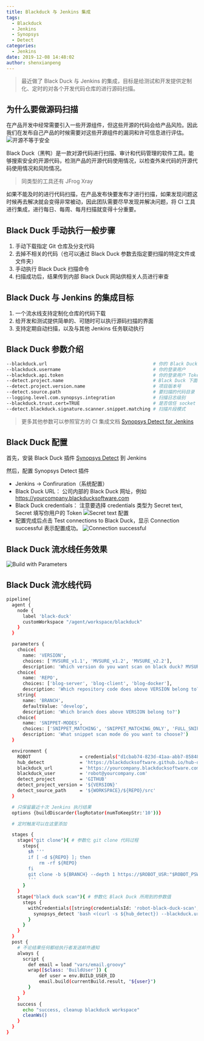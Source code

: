 ```yaml
---
title: Blackduck 与 Jenkins 集成
tags:
  - Blackduck
  - Jenkins
  - Synopsys
  - Detect
categories:
  - Jenkins
date: 2019-12-08 14:48:02
author: shenxianpeng
---
```


> 最近做了 Black Duck 与 Jenkins 的集成，目标是给测试和开发提供定制化、定时的对各个开发代码仓库的进行源码扫描。

## 为什么要做源码扫描

在产品开发中经常需要引入一些开源组件，但这些开源的代码会给产品风险。因此我们在发布自己产品的时候需要对这些开源组件的漏洞和许可信息进行评估。
![开源不等于安全](Blackduck-interation-into-Jenkins/open-source.png)

Black Duck（黑鸭）是一款对源代码进行扫描、审计和代码管理的软件工具。能够搜索安全的开源代码，检测产品的开源代码使用情况，以检查外来代码的开源代码使用情况和风险情况。

> 同类型的工具还有 JFrog Xray

如果不能及时的进行代码扫描，在产品发布快要发布才进行扫描，如果发现问题这时候再去解决就会变得非常被动，因此团队需要尽早发现并解决问题，将 CI 工具进行集成，进行每日、每周、每月扫描就变得十分重要。

## Black Duck 手动执行一般步骤

1. 手动下载指定 Git 仓库及分支代码
2. 去掉不相关的代码（也可以通过 Black Duck 参数去指定要扫描的特定文件或文件夹）
3. 手动执行 Black Duck 扫描命令​
4. 扫描成功后，结果传到内部 Black Duck 网站供相关人员进行审查

## Black Duck 与 Jenkins 的集成目标

1. 一个流水线支持定制化仓库的代码下载
2. 给开发和测试提供简单的、可随时可以执行源码扫描的界面
3. 支持定期自动扫描，以及与其他 Jenkins 任务联动执行​

## Black Duck 参数介绍

```bash
--blackduck.url                                       # 你的 Black Duck 网址
--blackduck.username                                  # 你的登录用户
--blackduck.api.token                                 # 你的登录用户 Token
--detect.project.name                                 # Black Duck 下面的项目
--detect.project.version.name                         # 项目版本号
--detect.source.path                                  # 要扫描的代码目录
--logging.level.com.synopsys.integration              # 扫描日志级别
--blackduck.trust.cert=TRUE                           # 是否信任 socket (SSL)
--detect.blackduck.signature.scanner.snippet.matching # 扫描片段模式
```

> 更多其他参数可以参照官方的 CI 集成文档 [Synopsys Detect for Jenkins](https://synopsys.atlassian.net/wiki/spaces/INTDOCS/pages/71106939/Synopsys+Detect+for+Jenkins)

## Black Duck 配置

首先，安装 Black Duck 插件 [Synopsys Detect](https://wiki.jenkins.io/display/JENKINS/Synopsys+Detect+Plugin) 到 Jenkins

然后，配置 Synopsys Detect 插件

* Jenkins -> Confiruration（系统配置）
* Black Duck URL： 公司内部的 Black Duck 网址，例如 https://yourcompany.blackducksoftware.com
* Black Duck credentials： 注意要选择 credentials 类型为 Secret text, Secret 填写你用户的 Token
![Secret text 配置](Blackduck-interation-into-Jenkins/blackduck-credentials.png)
* 配置完成后点击 Test connections to Black Duck，显示 Connection successful 表示配置成功。
![Connection successful](Blackduck-interation-into-Jenkins/blackduck-config.png)

## Black Duck 流水线任务效果

![Build with Parameters](Blackduck-interation-into-Jenkins/blackduck-Jenkins-job.png)

## Black Duck 流水线代码

```bash
pipeline{
  agent {
    node {
      label 'black-duck'
      customWorkspace "/agent/workspace/blackduck"
    }
  }

  parameters {
    choice(
      name: 'VERSION',
      choices: ['MVSURE_v1.1', 'MVSURE_v1.2', 'MVSURE_v2.2'],
      description: 'Which version do you want scan on black duck? MVSURE_v1.1, MVSURE_v1.2 or others?')
    choice(
      name: 'REPO',
      choices: ['blog-server', 'blog-client', 'blog-docker'],
      description: 'Which repository code does above VERSION belong to?')
    string(
      name: 'BRANCH',
      defaultValue: 'develop',
      description: 'Which branch does above VERSION belong to?')
    choice(
      name: 'SNIPPET-MODES',
      choices: ['SNIPPET_MATCHING', 'SNIPPET_MATCHING_ONLY', 'FULL_SNIPPET_MATCHING', 'FULL_SNIPPET_MATCHING_ONLY', 'NONE'],
      description: 'What snippet scan mode do you want to choose?')
  }

  environment {
    ROBOT                  = credentials("d1cbab74-823d-41aa-abb7-858485121212")
    hub_detect             = 'https://blackducksoftware.github.io/hub-detect/hub-detect.sh'
    blackduck_url          = 'https://yourcompany.blackducksoftware.com'
    blackduck_user         = 'robot@yourcompany.com'
    detect_project         = 'GITHUB'
    detect_project_version = '${VERSION}'
    detect_source_path     = '${WORKSPACE}/${REPO}/src'
  }

  # 只保留最近十次 Jenkins 执行结果
  options {buildDiscarder(logRotator(numToKeepStr:'10'))}

  # 定时触发可以在这里添加

  stages {
    stage("git clone"){ # 参数化 git clone 代码过程
      steps{
        sh '''
        if [ -d ${REPO} ]; then
            rm -rf ${REPO}
        fi
        git clone -b ${BRANCH} --depth 1 https://$ROBOT_USR:"$ROBOT_PSW"@git.yourcompany.com/scm/github/${REPO}.git
        '''
      }
    }
    stage("black duck scan"){ # 参数化 Black Duck 所用到的参数值
      steps {
        withCredentials([string(credentialsId: 'robot-black-duck-scan', variable: 'TOKEN')]) { # 用 withCredentials 来获得 Token
          synopsys_detect 'bash <(curl -s ${hub_detect}) --blackduck.url=${blackduck_url} --blackduck.username=${blackduck_user} --blackduck.api.token=${TOKEN} --detect.project.name=${detect_project} --detect.project.version.name=${detect_project_version} --detect.source.path=${detect_source_path} --logging.level.com.synopsys.integration=debug --blackduck.trust.cert=TRUE --detect.blackduck.signature.scanner.snippet.matching=${SNIPPET-MODES}'
        }
      }
    }
  }
  post {
    # 不论结果任何都给执行者发送邮件通知
    always {
      script {
        def email = load "vars/email.groovy"
        wrap([$class: 'BuildUser']) {
            def user = env.BUILD_USER_ID
            email.build(currentBuild.result, "${user}")
        }
      }
    }
    success {
      echo "success, cleanup blackduck workspace"
      cleanWs()
    }
  }
}
```

